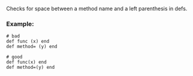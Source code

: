 Checks for space between a method name and a left parenthesis in defs.

### Example:

    # bad
    def func (x) end
    def method= (y) end

    # good
    def func(x) end
    def method=(y) end